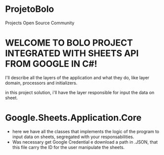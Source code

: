 # ProjetoBolo
Projects Open Source Community

# WELCOME TO BOLO PROJECT INTEGRATED WITH SHEETS API FROM GOOGLE IN C#!

I'll describe all the layers of the application and what they do, like layer domain, processors and initializers.

in this project solution, i'll have the layer responsible for input the data on sheet.

 
# Google.Sheets.Application.Core 
 - here we have all the classes that implements the logic of the program to input data on sheets, segregated with your responsabilities.
 - Was necessary get Google Credential e download a path in .JSON, that this file carry the ID for the user manipulate the sheets. 
 



